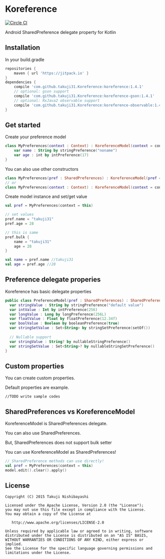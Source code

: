 # Koreference
[![Circle CI](https://circleci.com/gh/takuji31/Koreference/tree/master.svg?style=svg)](https://circleci.com/gh/takuji31/Koreference/tree/master)

Android SharedPreference delegate property for Kotlin

## Installation

In your build.gradle
```gradle
repositories {
    maven { url 'https://jitpack.io' }
}
dependencies {
    compile 'com.github.takuji31.Koreference:koreference:1.4.1'
    // optional: gson support
    compile 'com.github.takuji31.Koreference:koreference-gson:1.4.1'
    // optional: RxJava2 observable support
    compile 'com.github.takuji31.Koreference:koreference-observable:1.4.1'
}
```
## Get started

Create your preference model

```kotlin
class MyPreferences(context : Context) : KoreferenceModel(context = context, name = "my_preferences") {
	var name : String by stringPreference("noname")
	var age : int by intPreference(17)
}
```

You can also use other constructors

```kotlin
class MyPreferences(pref : SharedPreferences) : KoreferenceModel(pref = pref)
// or
class MyPreferences(context : Context) : KoreferenceModel(context = context, name = "my_preferences", mode = Context.MODE_PRIVATE)
```

Create model instance and set/get value

```kotlin
val pref = MyPreferences(context = this)

// set values
pref.name = "takuji31"
pref.age = 28

// this is same
pref.bulk {
    name = "takuji31"
    age = 28
}

val name = pref.name //takuji31
val age = pref.age //28
```

## Preference delegate properies

Koreference has basic delegate properties

```kotlin
public class PreferenceModel(pref : SharedPreferences) : SharedPreferences by pref {
  var stringValue : String by stringPreference("default value")
  var intValue : Int by intPreference(256)
  var longValue : Long by longPreference(256L)
  var floatValue : Float by floatPreference(12.34f)
  var boolValue : Boolean by booleanPreference(true)
  var stringSetValue : Set<String> by stringSetPreference(setOf())
  
  // Nullable support
  var stringValue : String? by nullableStringPreference()
  var stringSetValue : Set<String>? by nullableStringSetPreference()
}
```

## Custom properties

You can create custom properties.

Default properties are example.

```
//TODO write sample codes
```

## SharedPreferences vs KoreferenceModel

KoreferenceModel is SharedPreferences delegate.

You can also use SharedPreferences.

But, SharedPreferences does not support bulk setter

You can use KoreferenceModel as SharedPreferences!

```kotlin
// SharedPreference methods can use directly!
val pref = MyPreferences(context = this)
model.edit().clear().apply()
```

## License

```
Copyright (C) 2015 Takuji Nishibayashi

Licensed under the Apache License, Version 2.0 (the "License");
you may not use this file except in compliance with the License.
You may obtain a copy of the License at

   http://www.apache.org/licenses/LICENSE-2.0

Unless required by applicable law or agreed to in writing, software
distributed under the License is distributed on an "AS IS" BASIS,
WITHOUT WARRANTIES OR CONDITIONS OF ANY KIND, either express or implied.
See the License for the specific language governing permissions and
limitations under the License.
```

